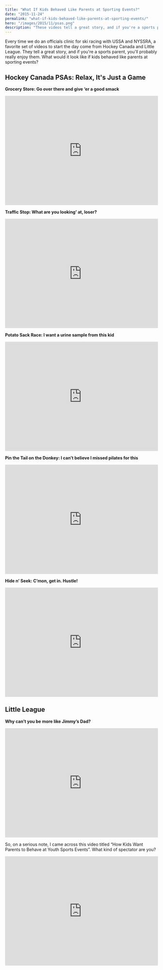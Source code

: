 ```yaml
---
title: "What If Kids Behaved Like Parents at Sporting Events?"
date: "2015-11-24"
permalink: "what-if-kids-behaved-like-parents-at-sporting-events/"
hero: "/images/2015/11/psas.png"
description: "These videos tell a great story, and if you're a sports parent, you'll probably really enjoy them. What would it look like if kids behaved like parents at sporting events?"
---
```


Every time we do an officials clinic for ski racing with USSA and NYSSRA, a favorite set of videos to start the day come from Hockey Canada and Little League. They tell a great story, and if you're a sports parent, you'll probably really enjoy them. What would it look like if kids behaved like parents at sporting events?

## Hockey Canada PSAs: Relax, It's Just a Game

**Grocery Store: Go over there and give ‘er a good smack** 

<iframe src="https://www.youtube.com/embed/FZM4RO1ty3E" width="100%" height="360" frameborder="0" allowfullscreen="allowfullscreen"></iframe>

**Traffic Stop: What are you looking’ at, loser?** 

<iframe src="https://www.youtube.com/embed/ZxduazZp7bo" width="100%" height="360" frameborder="0" allowfullscreen="allowfullscreen"></iframe>

**Potato Sack Race: I want a urine sample from this kid** 

<iframe src="https://www.youtube.com/embed/RuWw2j6Tr0g" width="100%" height="360" frameborder="0" allowfullscreen="allowfullscreen"></iframe>

**Pin the Tail on the Donkey: I can’t believe I missed pilates for this** 

<iframe src="https://www.youtube.com/embed/wbcEZxq6uqA" width="100%" height="360" frameborder="0" allowfullscreen="allowfullscreen"></iframe>

**Hide n’ Seek: C’mon, get in. Hustle!** 

<iframe src="https://www.youtube.com/embed/xu9LIPPIEzI" width="100%" height="360" frameborder="0" allowfullscreen="allowfullscreen"></iframe>

## Little League

**Why can’t you be more like Jimmy’s Dad?** 

<iframe src="https://www.youtube.com/embed/\_36OpchdG6w" width="100%" height="360" frameborder="0" allowfullscreen="allowfullscreen"></iframe>

So, on a serious note, I came across this video titled “How Kids Want Parents to Behave at Youth Sports Events”. What kind of spectator are you?

<iframe src="https://www.youtube.com/embed/lW_y8Mff5D4" width="100%" height="360" frameborder="0" allowfullscreen="allowfullscreen"></iframe>